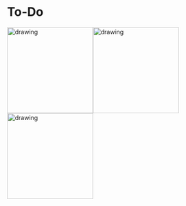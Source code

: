 # To-Do
<img src="https://user-images.githubusercontent.com/75199061/168429653-9dd374b0-24d7-4ef9-9654-7cb5cfcaa110.jpg" alt="drawing" width="200"/><img src="https://user-images.githubusercontent.com/75199061/168429657-c3f6112e-89f2-4b78-a6db-ae12c7f2f289.jpg" alt="drawing" width="200"/><img src="https://user-images.githubusercontent.com/75199061/168429659-896acca2-a254-44b4-9957-8dbf2c1c3578.jpg" alt="drawing" width="200"/>
